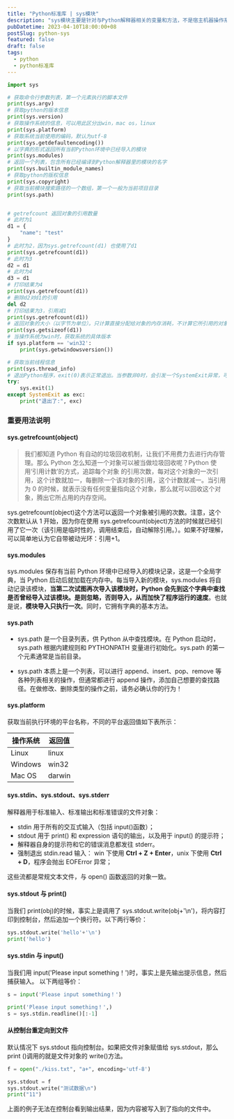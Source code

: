 ```yaml
---
title: "Python标准库 | sys模块"
description: "sys模块主要是针对与Python解释器相关的变量和方法，不是宿主机器操作系统。"
pubDatetime: 2023-04-10T18:00:00+08
postSlug: python-sys
featured: false
draft: false
tags:
  - python
  - python标准库
---
```


```python
import sys

# 获取命令行参数列表，第一个元素执行的脚本文件
print(sys.argv)
# 获取python的版本信息
print(sys.version)
# 获取操作系统的信息，可以用此区分出win，mac os，linux
print(sys.platform)
# 获取系统当前使用的编码，默认为utf-8
print(sys.getdefaultencoding())
# 以字典的形式返回所有当前Python环境中已经导入的模块
print(sys.modules)
# 返回一个列表，包含所有已经编译到Python解释器里的模块的名字
print(sys.builtin_module_names)
# 获取python的版权信息
print(sys.copyright)
# 获取当前模块搜索路径的一个数组，第一个一般为当前项目目录
print(sys.path)


# getrefcount 返回对象的引用数量
# 此时为1
d1 = {
    "name": "test"
}
# 此时为2，因为sys.getrefcount(d1) 也使用了d1
print(sys.getrefcount(d1))
# 此时为3
d2 = d1
# 此时为4
d3 = d1
# 打印结果为4
print(sys.getrefcount(d1))
# 删除d2对d1的引用
del d2
# 打印结果为3，引用减1
print(sys.getrefcount(d1))
# 返回对象的大小（以字节为单位）。只计算直接分配给对象的内存消耗，不计算它所引用的对象的内存消耗。
print(sys.getsizeof(d1))
# 当操作系统为win时，获取系统的具体版本
if sys.platform == 'win32':
    print(sys.getwindowsversion())

# 获取当前线程信息
print(sys.thread_info)
# 退出Python程序，exit(0)表示正常退出。当参数非0时，会引发一个SystemExit异常，可以在程序中捕获该异常
try:
    sys.exit(1)
except SystemExit as exc:
    print("退出了:", exc)

```

### 重要用法说明

#### sys.getrefcount(object)

> 我们都知道 Python 有自动的垃圾回收机制，让我们不用费力去进行内存管理。那么 Python 怎么知道一个对象可以被当做垃圾回收呢？Python 使用‘引用计数’的方式，追踪每个对象 的引用次数，每对这个对象的一次引用，这个计数就加一，每删除一个该对象的引用，这个计数就减一。当引用为 0 的时候，就表示没有任何变量指向这个对象，那么就可以回收这个对象，腾出它所占用的内存空间。

sys.getrefcount(object)这个方法可以返回一个对象被引用的次数。注意，这个次数默认从 1 开始，因为你在使用 sys.getrefcount(object)方法的时候就已经引用了它一次（该引用是临时性的，调用结束后，自动解除引用。）。如果不好理解，可以简单地认为它自带被动光环：引用+1。

#### sys.modules

sys.modules 保存有当前 Python 环境中已经导入的模块记录，这是一个全局字典，当 Python 启动后就加载在内存中。每当导入新的模块，sys.modules 将自动记录该模块，**当第二次试图再次导入该模块时，Python 会先到这个字典中查找是否曾经导入过该模块。是则忽略，否则导入，从而加快了程序运行的速度**。也就是说，**模块导入只执行一次**。同时，它拥有字典的基本方法。

#### sys.path

- sys.path 是一个目录列表，供 Python 从中查找模块。在 Python 启动时，sys.path 根据内建规则和 PYTHONPATH 变量进行初始化。sys.path 的第一个元素通常是当前目录。

- sys.path 本质上是一个列表，可以进行 append、insert、pop、remove 等各种列表相关的操作，但通常都进行 append 操作，添加自己想要的查找路径。在做修改、删除类型的操作之前，请务必确认你的行为！

#### sys.platform

获取当前执行环境的平台名称，不同的平台返回值如下表所示：

| 操作系统 | 返回值 |
| -------- | ------ |
| Linux    | linux  |
| Windows  | win32  |
| Mac OS   | darwin |

#### sys.stdin、sys.stdout、sys.stderr

解释器用于标准输入、标准输出和标准错误的文件对象：

- stdin 用于所有的交互式输入（包括 input()函数）；
- stdout 用于 print() 和 expression 语句的输出，以及用于 input() 的提示符；
- 解释器自身的提示符和它的错误消息都发往 stderr。
- 强制退出 stdin.read 输入： win 下使用 **Ctrl + Z + Enter**，unix 下使用 **Ctrl + D**，程序会抛出 EOFError 异常；

这些流都是常规文本文件，与 open() 函数返回的对象一致。

#### sys.stdout 与 print()

当我们 print(obj)的时候，事实上是调用了 sys.stdout.write(obj+'\n')，将内容打印到控制台，然后追加一个换行符。以下两行等价：

```python
sys.stdout.write('hello'+'\n')
print('hello')
```

#### sys.stdin 与 input()

当我们用 input('Please input something！')时，事实上是先输出提示信息，然后捕获输入。 以下两组等价：

```python
s = input('Please input something！')

print('Please input something！',)
s = sys.stdin.readline()[:-1]
```

#### 从控制台重定向到文件

默认情况下 sys.stdout 指向控制台。如果把文件对象赋值给 sys.stdout，那么 print ()调用的就是文件对象的 write()方法。

```python
f = open("./kiss.txt", "a+", encoding='utf-8')

sys.stdout = f
sys.stdout.write("测试数据\n")
print("11")
```

上面的例子无法在控制台看到输出结果，因为内容被写入到了指向的文件中。
